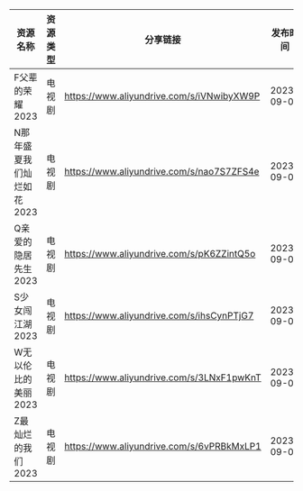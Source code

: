 | 资源名称            | 资源类型 | 分享链接                                      | 发布时间       |
| --------------- | ---- | ----------------------------------------- | ---------- |
| F父辈的荣耀2023      | 电视剧  | https://www.aliyundrive.com/s/iVNwibyXW9P | 2023-09-01 |
| N那年盛夏我们灿烂如花2023 | 电视剧  | https://www.aliyundrive.com/s/nao7S7ZFS4e | 2023-09-01 |
| Q亲爱的隐居先生2023    | 电视剧  | https://www.aliyundrive.com/s/pK6ZZintQ5o | 2023-09-01 |
| S少女闯江湖2023      | 电视剧  | https://www.aliyundrive.com/s/ihsCynPTjG7 | 2023-09-01 |
| W无以伦比的美丽2023    | 电视剧  | https://www.aliyundrive.com/s/3LNxF1pwKnT | 2023-09-01 |
| Z最灿烂的我们2023     | 电视剧  | https://www.aliyundrive.com/s/6vPRBkMxLP1 | 2023-09-01 |
